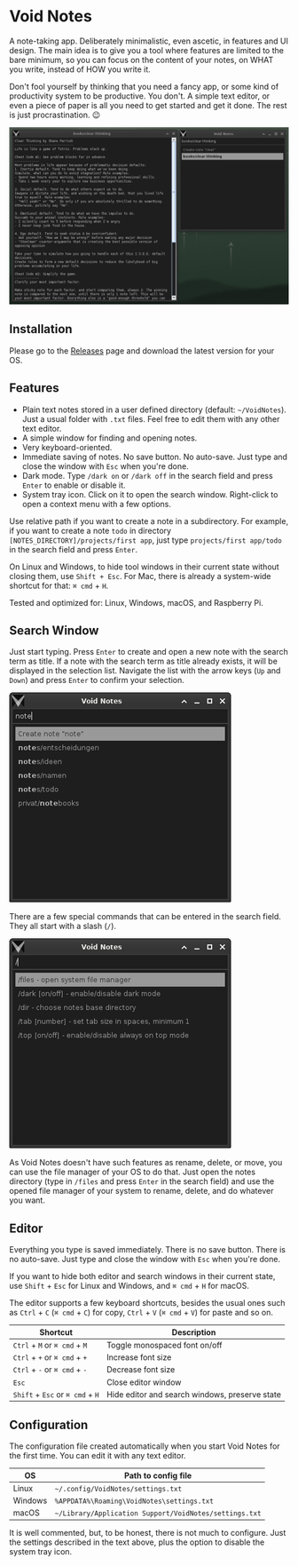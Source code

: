 # Void Notes

A note-taking app. Deliberately minimalistic, even ascetic, in features and UI design.
The main idea is to give you a tool where features are limited to the bare minimum, so
you can focus on the content of your notes, on WHAT you write, instead of HOW you write
it.

Don't fool yourself by thinking that you need a fancy app, or some kind of productivity
system to be productive. You don't. A simple text editor, or even a piece of paper is
all you need to get started and get it done. The rest is just procrastination. :wink:

![Void Notes](./doc_res/void_notes.png)

## Installation

Please go to the [Releases](https://github.com/giantvoid/voidnotes/releases) page and
download the latest version for your OS.

## Features

- Plain text notes stored in a user defined directory (default: `~/VoidNotes`). Just a
usual folder with `.txt` files. Feel free to edit them with any other text editor.
- A simple window for finding and opening notes.
- Very keyboard-oriented.
- Immediate saving of notes. No save button. No auto-save. Just type and close the window
with `Esc` when you're done.
- Dark mode. Type `/dark on` or `/dark off` in the search field and press `Enter` to
enable or disable it.
- System tray icon. Click on it to open the search window. Right-click to open a context
menu with a few options.

Use relative path if you want to create a note in a subdirectory. For example, if you
want to create a note `todo` in directory `[NOTES_DIRECTORY]/projects/first app`, just
type `projects/first app/todo` in the search field and press `Enter`.

On Linux and Windows, to hide tool windows in their current state without closing them,
use `Shift + Esc`. For Mac, there is already a system-wide shortcut for that:
`⌘ cmd` + `H`.

Tested and optimized for: Linux, Windows, macOS, and Raspberry Pi.

## Search Window

Just start typing. Press `Enter` to create and open a new note with the search term as
title. If a note with the search term as title already exists, it will be displayed in
the selection list. Navigate the list with the arrow keys (`Up` and `Down`) and press
`Enter` to confirm your selection.

![Search Window](./doc_res/search.png)

There are a few special commands that can be entered in the search field. They all start
with a slash (`/`).

![Special Commands](./doc_res/commands.png)

As Void Notes doesn't have such features as rename, delete, or move, you can use the
file manager of your OS to do that. Just open the notes directory (type in `/files` and
press `Enter` in the search field) and use the opened file manager of your system  to
rename, delete, and do whatever you want.

## Editor

Everything you type is saved immediately. There is no save button. There is no
auto-save. Just type and close the window with `Esc` when you're done.

If you want to hide both editor and search windows in their current state, use
`Shift` + `Esc` for Linux and Windows, and `⌘ cmd` + `H` for macOS.

The editor supports a few keyboard shortcuts, besides the usual ones such as `Ctrl` + `C`
(`⌘ cmd` + `C`) for copy, `Ctrl` + `V` (`⌘ cmd` + `V`) for paste and so on.

| Shortcut                         | Description                                    |
|----------------------------------|------------------------------------------------|
| `Ctrl` + `M` or `⌘ cmd` + `M`    | Toggle monospaced font on/off                  |
| `Ctrl` + `+` or `⌘ cmd` + `+`    | Increase font size                             |
| `Ctrl` + `-` or `⌘ cmd` + `-`    | Decrease font size                             |
| `Esc`                            | Close editor window                            |
| `Shift` + `Esc` or `⌘ cmd` + `H` | Hide editor and search windows, preserve state |

## Configuration

The configuration file created automatically when you start Void Notes for the first
time. You can edit it with any text editor.

| OS      | Path to config file                                    |
|---------|--------------------------------------------------------|
| Linux   | `~/.config/VoidNotes/settings.txt`                     |
| Windows | `%APPDATA%\Roaming\VoidNotes\settings.txt`             |
| macOS   | `~/Library/Application Support/VoidNotes/settings.txt` |

It is well commented, but, to be honest, there is not much to configure. Just the
settings described in the text above, plus the option to disable the system tray icon.